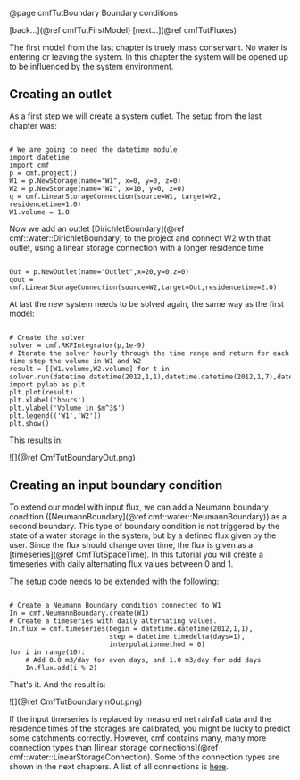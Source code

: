 @page cmfTutBoundary Boundary conditions

 [back...](@ref cmfTutFirstModel)
[next...](@ref cmfTutFluxes)


The first model from the last chapter is truely mass conservant. No
water is entering or leaving the system. In this chapter the system will
be opened up to be influenced by the system environment.

## Creating an outlet

As a first step we will create a system outlet. The setup from the last
chapter was:

~~~~~~~~~~~~~{.py}

# We are going to need the datetime module
import datetime
import cmf
p = cmf.project()
W1 = p.NewStorage(name="W1", x=0, y=0, z=0)
W2 = p.NewStorage(name="W2", x=10, y=0, z=0)
q = cmf.LinearStorageConnection(source=W1, target=W2, residencetime=1.0)
W1.volume = 1.0
~~~~~~~~~~~~~

Now we add an outlet
[DirichletBoundary](@ref cmf::water::DirichletBoundary) to the project
and connect W2 with that outlet, using a linear storage connection with
a longer residence time

~~~~~~~~~~~~~{.py}

Out = p.NewOutlet(name="Outlet",x=20,y=0,z=0)
qout = cmf.LinearStorageConnection(source=W2,target=Out,residencetime=2.0)
~~~~~~~~~~~~~

At last the new system needs to be solved again, the same way as the
first model:

~~~~~~~~~~~~~{.py}

# Create the solver
solver = cmf.RKFIntegrator(p,1e-9)
# Iterate the solver hourly through the time range and return for each time step the volume in W1 and W2
result = [[W1.volume,W2.volume] for t in solver.run(datetime.datetime(2012,1,1),datetime.datetime(2012,1,7),datetime.timedelta(hours=1))]
import pylab as plt
plt.plot(result)
plt.xlabel('hours')
plt.ylabel('Volume in $m^3$')
plt.legend(('W1','W2'))
plt.show()
~~~~~~~~~~~~~

This results in:

![](@ref CmfTutBoundaryOut.png)

## Creating an input boundary condition

To extend our model with input flux, we can add a Neumann boundary
condition ([NeumannBoundary](@ref cmf::water::NeumannBoundary)) as a
second boundary. This type of boundary condition is not triggered by the
state of a water storage in the system, but by a defined flux given by
the user. Since the flux should change over time, the flux is given as a
[timeseries](@ref CmfTutSpaceTime). In this tutorial you will
create a timeseries with daily alternating flux values between 0 and 1.

The setup code needs to be extended with the following:

~~~~~~~~~~~~~{.py}

# Create a Neumann Boundary condition connected to W1
In = cmf.NeumannBoundary.create(W1)
# Create a timeseries with daily alternating values.
In.flux = cmf.timeseries(begin = datetime.datetime(2012,1,1), 
                         step = datetime.timedelta(days=1), 
                         interpolationmethod = 0)
for i in range(10):
    # Add 0.0 m3/day for even days, and 1.0 m3/day for odd days
    In.flux.add(i % 2)
~~~~~~~~~~~~~

That's it. And the result is:

![](@ref CmfTutBoundaryInOut.png)

If the input timeseries is replaced by measured net rainfall data and
the residence times of the storages are calibrated, you might be lucky
to predict some catchments correctly. However, cmf contains many, many
more connection types than [linear storage connections](@ref cmf::water::LinearStorageConnection). Some of the connection types
are shown in the next chapters. A list of all connections is
[here](htdocs:doxygen/group__connections.html).


